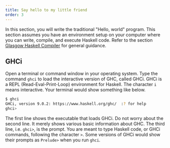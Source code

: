 ```yaml
---
title: Say hello to my little friend
order: 3
---
```


In this section, you will write the traditional "Hello, world" program. This
section assumes you have an environment setup on your computer where you can
write, compile, and execute Haskell code. Refer to the section [Glasgow Haskell
Compiler][ghc] for general guidance.

<!--========================================================================-->

## GHCi

Open a terminal or command window in your operating system. Type the command
`ghci` to load the interactive version of GHC, called GHCi. GHCi is a REPL
(Read-Eval-Print-Loop) environment for Haskell. The character `i` means
interactive. Your terminal would show something like below.

```sh
$ ghci
GHCi, version 9.0.2: https://www.haskell.org/ghc/  :? for help
ghci>
```

The first line shows the executable that loads GHCi. Do not worry about the
second line. It merely shows various basic information about GHC. The third
line, i.e. `ghci>`, is the prompt. You are meant to type Haskell code, or GHCi
commands, following the character `>`. Some versions of GHCi would show their
prompts as `Prelude>` when you run `ghci`.

<!--========================================================================-->

[ghc]: ../hello_ghc
